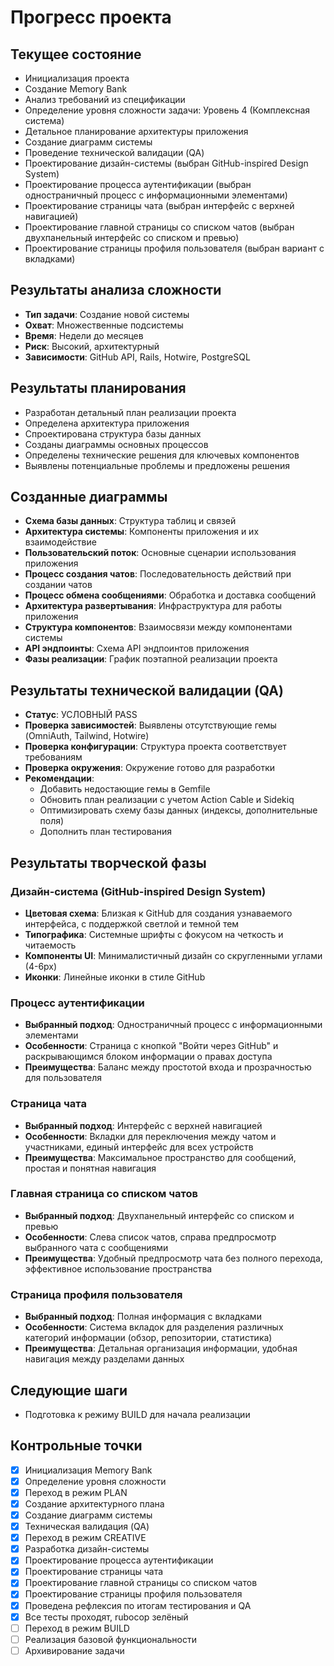 # Прогресс проекта

## Текущее состояние
- Инициализация проекта
- Создание Memory Bank
- Анализ требований из спецификации
- Определение уровня сложности задачи: Уровень 4 (Комплексная система)
- Детальное планирование архитектуры приложения
- Создание диаграмм системы
- Проведение технической валидации (QA)
- Проектирование дизайн-системы (выбран GitHub-inspired Design System)
- Проектирование процесса аутентификации (выбран одностраничный процесс с информационными элементами)
- Проектирование страницы чата (выбран интерфейс с верхней навигацией)
- Проектирование главной страницы со списком чатов (выбран двухпанельный интерфейс со списком и превью)
- Проектирование страницы профиля пользователя (выбран вариант с вкладками)

## Результаты анализа сложности
- **Тип задачи**: Создание новой системы
- **Охват**: Множественные подсистемы
- **Время**: Недели до месяцев
- **Риск**: Высокий, архитектурный
- **Зависимости**: GitHub API, Rails, Hotwire, PostgreSQL

## Результаты планирования
- Разработан детальный план реализации проекта
- Определена архитектура приложения
- Спроектирована структура базы данных
- Созданы диаграммы основных процессов
- Определены технические решения для ключевых компонентов
- Выявлены потенциальные проблемы и предложены решения

## Созданные диаграммы
- **Схема базы данных**: Структура таблиц и связей
- **Архитектура системы**: Компоненты приложения и их взаимодействие
- **Пользовательский поток**: Основные сценарии использования приложения
- **Процесс создания чатов**: Последовательность действий при создании чатов
- **Процесс обмена сообщениями**: Обработка и доставка сообщений
- **Архитектура развертывания**: Инфраструктура для работы приложения
- **Структура компонентов**: Взаимосвязи между компонентами системы
- **API эндпоинты**: Схема API эндпоинтов приложения
- **Фазы реализации**: График поэтапной реализации проекта

## Результаты технической валидации (QA)
- **Статус**: УСЛОВНЫЙ PASS
- **Проверка зависимостей**: Выявлены отсутствующие гемы (OmniAuth, Tailwind, Hotwire)
- **Проверка конфигурации**: Структура проекта соответствует требованиям
- **Проверка окружения**: Окружение готово для разработки
- **Рекомендации**: 
  - Добавить недостающие гемы в Gemfile
  - Обновить план реализации с учетом Action Cable и Sidekiq
  - Оптимизировать схему базы данных (индексы, дополнительные поля)
  - Дополнить план тестирования

## Результаты творческой фазы
### Дизайн-система (GitHub-inspired Design System)
- **Цветовая схема**: Близкая к GitHub для создания узнаваемого интерфейса, с поддержкой светлой и темной тем
- **Типографика**: Системные шрифты с фокусом на четкость и читаемость
- **Компоненты UI**: Минималистичный дизайн со скругленными углами (4-6px)
- **Иконки**: Линейные иконки в стиле GitHub

### Процесс аутентификации
- **Выбранный подход**: Одностраничный процесс с информационными элементами
- **Особенности**: Страница с кнопкой "Войти через GitHub" и раскрывающимся блоком информации о правах доступа
- **Преимущества**: Баланс между простотой входа и прозрачностью для пользователя

### Страница чата
- **Выбранный подход**: Интерфейс с верхней навигацией
- **Особенности**: Вкладки для переключения между чатом и участниками, единый интерфейс для всех устройств
- **Преимущества**: Максимальное пространство для сообщений, простая и понятная навигация

### Главная страница со списком чатов
- **Выбранный подход**: Двухпанельный интерфейс со списком и превью
- **Особенности**: Слева список чатов, справа предпросмотр выбранного чата с сообщениями
- **Преимущества**: Удобный предпросмотр чата без полного перехода, эффективное использование пространства

### Страница профиля пользователя
- **Выбранный подход**: Полная информация с вкладками
- **Особенности**: Система вкладок для разделения различных категорий информации (обзор, репозитории, статистика)
- **Преимущества**: Детальная организация информации, удобная навигация между разделами данных

## Следующие шаги
- Подготовка к режиму BUILD для начала реализации

## Контрольные точки
- [x] Инициализация Memory Bank
- [x] Определение уровня сложности
- [x] Переход в режим PLAN
- [x] Создание архитектурного плана
- [x] Создание диаграмм системы
- [x] Техническая валидация (QA)
- [x] Переход в режим CREATIVE
- [x] Разработка дизайн-системы
- [x] Проектирование процесса аутентификации
- [x] Проектирование страницы чата
- [x] Проектирование главной страницы со списком чатов
- [x] Проектирование страницы профиля пользователя
- [x] Проведена рефлексия по итогам тестирования и QA
- [x] Все тесты проходят, rubocop зелёный
- [ ] Переход в режим BUILD
- [ ] Реализация базовой функциональности
- [ ] Архивирование задачи
